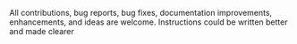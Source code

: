  All contributions, bug reports, bug fixes, documentation improvements, enhancements, and ideas are welcome.
Instructions could be written better and made clearer

